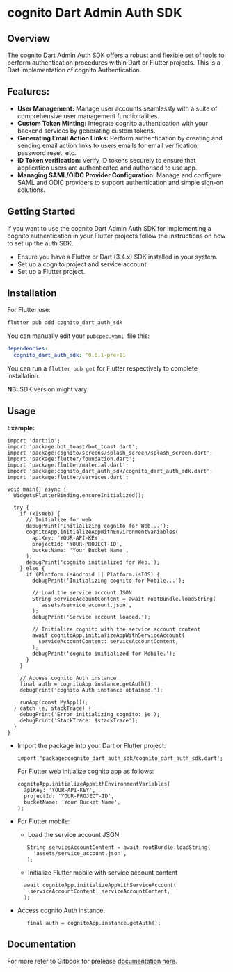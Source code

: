 # cognito Dart Admin Auth SDK

## Overview

The cognito Dart Admin Auth SDK offers a robust and flexible set of tools to perform authentication procedures within Dart or Flutter projects. This is a Dart implementation of cognito Authentication.

## Features:

- **User Management:** Manage user accounts seamlessly with a suite of comprehensive user management functionalities.
- **Custom Token Minting:** Integrate cognito authentication with your backend services by generating custom tokens.
- **Generating Email Action Links:** Perform authentication by creating and sending email action links to users emails for email verification, password reset, etc.
- **ID Token verification:** Verify ID tokens securely to ensure that application users are authenticated and authorised to use app.
- **Managing SAML/OIDC Provider Configuration**: Manage and configure SAML and ODIC providers to support authentication and simple sign-on solutions.

## Getting Started

If you want to use the cognito Dart Admin Auth SDK for implementing a cognito authentication in your Flutter projects follow the instructions on how to set up the auth SDK.

- Ensure you have a Flutter or Dart (3.4.x) SDK installed in your system.
- Set up a cognito project and service account.
- Set up a Flutter project.

## Installation

For Flutter use:

```javascript
flutter pub add cognito_dart_auth_sdk
```

You can manually edit your `pubspec.yaml `file this:

```yaml
dependencies:
  cognito_dart_auth_sdk: ^0.0.1-pre+11
```

You can run a `flutter pub get` for Flutter respectively to complete installation.

**NB:** SDK version might vary.

## Usage

**Example:**

```
import 'dart:io';
import 'package:bot_toast/bot_toast.dart';
import 'package:cognito/screens/splash_screen/splash_screen.dart';
import 'package:flutter/foundation.dart';
import 'package:flutter/material.dart';
import 'package:cognito_dart_auth_sdk/cognito_dart_auth_sdk.dart';
import 'package:flutter/services.dart';

void main() async {
  WidgetsFlutterBinding.ensureInitialized();

  try {
    if (kIsWeb) {
      // Initialize for web
      debugPrint('Initializing cognito for Web...');
      cognitoApp.initializeAppWithEnvironmentVariables(
        apiKey: 'YOUR-API-KEY',
        projectId: 'YOUR-PROJECT-ID',
        bucketName: 'Your Bucket Name',
      );
      debugPrint('cognito initialized for Web.');
    } else {
      if (Platform.isAndroid || Platform.isIOS) {
        debugPrint('Initializing cognito for Mobile...');

        // Load the service account JSON
        String serviceAccountContent = await rootBundle.loadString(
          'assets/service_account.json',
        );
        debugPrint('Service account loaded.');

        // Initialize cognito with the service account content
        await cognitoApp.initializeAppWithServiceAccount(
          serviceAccountContent: serviceAccountContent,
        );
        debugPrint('cognito initialized for Mobile.');
      }
    }

    // Access cognito Auth instance
    final auth = cognitoApp.instance.getAuth();
    debugPrint('cognito Auth instance obtained.');

    runApp(const MyApp());
  } catch (e, stackTrace) {
    debugPrint('Error initializing cognito: $e');
    debugPrint('StackTrace: $stackTrace');
  }
}

```

- Import the package into your Dart or Flutter project:
  ```
  import 'package:cognito_dart_auth_sdk/cognito_dart_auth_sdk.dart';
  ```
  For Flutter web initialize cognito app as follows:
  ```
  cognitoApp.initializeAppWithEnvironmentVariables(
    apiKey: 'YOUR-API-KEY',
    projectId: 'YOUR-PROJECT-ID',
    bucketName: 'Your Bucket Name',
  );
  ```

- For Flutter mobile:
    - Load the service account JSON
    ```
       String serviceAccountContent = await rootBundle.loadString(
         'assets/service_account.json',
       );
    ```
    - Initialize Flutter mobile with service account content
    ```
      await cognitoApp.initializeAppWithServiceAccount(
        serviceAccountContent: serviceAccountContent,
      );
    ```

- Access cognito Auth instance.
  ```
     final auth = cognitoApp.instance.getAuth();
  ```
## Documentation

For more refer to Gitbook for prelease [documentation here](https://aortem.gitbook.io/cognito-dart-auth-admin-sdk/).
